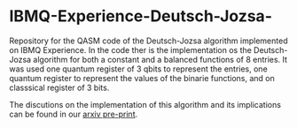 # IBMQ-Experience-Deutsch-Jozsa-
Repository for the QASM code of the Deutsch-Jozsa algorithm implemented on IBMQ Experience. In the code ther is the implementation os the Deutsch-Jozsa algorithm for both a constant and a balanced functions of 8 entries. It was used one quantum register of 3 qbits to represent the entries, one quantum register to represent the values of the binarie functions, and on classsical register of 3 bits.

The discutions on the implementation of this algorithm and its implications can be found in our [arxiv pre-print](https://arxiv.org/).
